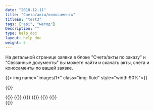 ```yaml
---
date: "2018-12-11"
title: "Счета/акты/коносаменты"
titleEn: "test3"
tags: ["api", "метод"]
Description: ""
type: help_doc
layout: help_doc
weight: 5
---
```


На детальной странице заявки в блоке "Счета/акты по заказу" и "Связанные документы" вы можете найти и скачать акты, счета и коносаменты по вашей заявке.

{{< img name="images/1*" class="img-fluid" style="width:90%">}}

{{<isHelpful>}}

{{<seeAlso>}}
    {{<seeAlsoItem link="/tracking/where_container/" target="_blank" text="Где мой контейнер?">}}
    {{<seeAlsoItem link="/tracking/customs_events/" text="Досмотр, взвешивание и МИДК">}}
    {{<seeAlsoItem link="/tracking/customs_documents/" text="Таможенные документы">}}
    {{<seeAlsoItem link="/tracking/custom_declaration/" target="_blank" text="Таможенная декларация">}}
    {{<seeAlsoItem link="/tracking/railway_bills/" text="ЖД накладные">}}    
{{</seeAlso>}}
